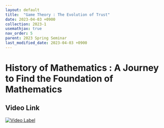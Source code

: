 ```yaml
---
layout: default
title:  "Game Theory : The Evolution of Trust"
date: 2023-04-03 +0900
collection: 2023-1
usemathjax: true
nav_order: 5
parent: 2023 Spring Seminar
last_modified_date: 2023-04-03 +0900
---
```

# History of Mathematics : A Journey to Find the Foundation of Mathematics
<!-- ## <center> Abstract </center>
Francis Guthrie claimed in 1852 the four color problem. We
proof two essential lemmas and then solve six color problem. We expand
the proof of six color problem into five, four color problem. Kempe
published this proof in 1879. However the flaw was discovered in 1890
by Heawood. Although flawed, Kempe’s idea was used as one of a basic
tool. -->
## Video Link

[![Video Label](https://img.youtube.com/vi/uNOMBv44oHg/hqdefault.jpg)](https://youtu.be/uNOMBv44oHg)

<!-- ## PDF Download

<a target='_blank' href='../2023-1_download/History_of_Mathematics.pdf'>History of Mathematics PDF</a> -->